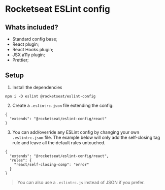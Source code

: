 # Rocketseat ESLint config

## Whats included?

- Standard config base;
- React plugin;
- React Hooks plugin;
- JSX a11y plugin;
- Prettier;

## Setup

1. Install the dependencies
```
npm i -D eslint @rocketseat/eslint-config
```

2. Create a `.eslintrc.json` file extending the config:
```
{
  "extends": "@rocketseat/eslint-config/react"
}
```
3. You can add/override any ESLint config by changing your own `.eslintrc.json` file. The example below will only add the self-closing tag rule and leave all the default rules untouched.
```
{
  "extends": "@rocketseat/eslint-config/react",
  "rules": {
    "react/self-closing-comp": "error"
  }
}
```

> You can also use a `.eslintrc.js` instead of JSON if you prefer.
